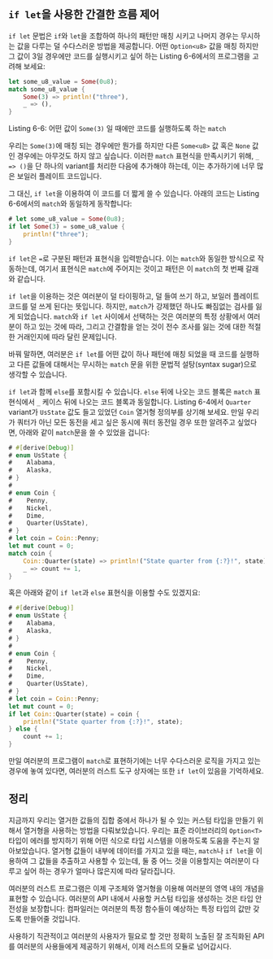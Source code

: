 ## `if let`을 사용한 간결한 흐름 제어

`if let` 문법은 `if`와 `let`을 조합하여 하나의 패턴만 매칭 시키고 나머지 경우는
무시하는 값을 다루는 덜 수다스러운 방법을 제공합니다. 어떤 `Option<u8>` 값을
매칭 하지만 그 값이 3일 경우에만 코드를 실행시키고 싶어 하는 Listing 6-6에서의
프로그램을 고려해 보세요:

```rust
let some_u8_value = Some(0u8);
match some_u8_value {
    Some(3) => println!("three"),
    _ => (),
}
```

<span class="caption">Listing 6-6: 어떤 값이 `Some(3)` 일 때에만 코드를 실행하도록
하는 `match`</span>

우리는 `Some(3)`에 매칭 되는 경우에만 뭔가를 하지만 다른 `Some<u8>` 값 혹은
`None` 값인 경우에는 아무것도 하지 않고 싶습니다. 이러한 `match` 표현식을
만족시키기 위해, `_ => ()`을 단 하나의 variant를 처리한 다음에 추가해야
하는데, 이는 추가하기에 너무 많은 보일러 플레이트 코드입니다.

그 대신, `if let`을 이용하여 이 코드를 더 짧게 쓸 수 있습니다. 아래의 코드는
Listing 6-6에서의 `match`와 동일하게 동작합니다:

```rust
# let some_u8_value = Some(0u8);
if let Some(3) = some_u8_value {
    println!("three");
}
```

`if let`은 `=`로 구분된 패턴과 표현식을 입력받습니다. 이는 `match`와 동일한
방식으로 작동하는데, 여기서 표현식은 `match`에 주어지는 것이고 패턴은 이
`match`의 첫 번째 갈래와 같습니다.

`if let`을 이용하는 것은 여러분이 덜 타이핑하고, 덜 들여 쓰기 하고, 보일러
플레이트 코드를 덜 쓰게 된다는 뜻입니다. 하지만, `match`가 강제했던 하나도
빠짐없는 검사를 잃게 되었습니다. `match`와 `if let` 사이에서 선택하는 것은
여러분의 특정 상황에서 여러분이 하고 있는 것에 따라, 그리고 간결함을 얻는
것이 전수 조사를 잃는 것에 대한 적절한 거래인지에 따라 달린 문제입니다.

바꿔 말하면, 여러분은 `if let`를 어떤 값이 하나 패턴에 매칭 되었을 때 코드를 실행하고 다른 값들에
대해서는 무시하는 `match` 문을 위한 문법적 설탕(syntax sugar)으로 생각할 수 있습니다.

`if let`과 함께 `else`를 포함시킬 수 있습니다. `else` 뒤에 나오는
코드 블록은 `match` 표현식에서 `_` 케이스 뒤에 나오는 코드 블록과
동일합니다. Listing 6-4에서 `Quarter` variant가 `UsState` 값도 들고
있었던 `Coin` 열거형 정의부를 상기해 보세요.
만일 우리가 쿼터가 아닌 모든 동전을 세고 싶은 동시에 쿼터 동전일
경우 또한 알려주고 싶었다면, 아래와 같이 `match`문을 쓸 수 있었을
겁니다:

```rust
# #[derive(Debug)]
# enum UsState {
#    Alabama,
#    Alaska,
# }
#
# enum Coin {
#    Penny,
#    Nickel,
#    Dime,
#    Quarter(UsState),
# }
# let coin = Coin::Penny;
let mut count = 0;
match coin {
    Coin::Quarter(state) => println!("State quarter from {:?}!", state),
    _ => count += 1,
}
```

혹은 아래와 같이 `if let`과 `else` 표현식을 이용할 수도 있겠지요:

```rust
# #[derive(Debug)]
# enum UsState {
#    Alabama,
#    Alaska,
# }
#
# enum Coin {
#    Penny,
#    Nickel,
#    Dime,
#    Quarter(UsState),
# }
# let coin = Coin::Penny;
let mut count = 0;
if let Coin::Quarter(state) = coin {
    println!("State quarter from {:?}!", state);
} else {
    count += 1;
}
```

만일 여러분의 프로그램이 `match`로 표현하기에는 너무 수다스러운 로직을 가지고 있는 경우에 놓여 있다면,
여러분의 러스트 도구 상자에는 또한 `if let`이 있음을 기억하세요.

## 정리

지금까지 우리는 열거한 값들의 집합 중에서 하나가 될 수 있는 커스텀 타입을 만들기 위해서 열거형을
사용하는 방법을 다뤄보았습니다. 우리는 표준 라이브러리의 `Option<T>` 타입이 에러를 방지하기 위해
어떤 식으로 타입 시스템을 이용하도록 도움을 주는지 알아보았습니다. 열거형 값들이 내부에 데이터를
가지고 있을 때는, `match`나 `if let`을 이용하여 그 값들을 추출하고 사용할 수 있는데,
둘 중 어느 것을 이용할지는 여러분이 다루고 싶어 하는 경우가 얼마나 많은지에 따라 달라집니다.

여러분의 러스트 프로그램은 이제 구조체와 열거형을 이용해 여러분의 영역
내의 개념을 표현할 수 있습니다. 여러분의 API 내에서 사용할 커스텀 타입을
생성하는 것은 타입 안전성을 보장합니다: 컴파일러는 여러분의 특정 함수들이
예상하는 특정 타입의 값만 갖도록 만들어줄 것입니다.

사용하기 직관적이고 여러분의 사용자가 필요로 할 것만 정확히 노출된 잘
조직화된 API를 여러분의 사용들에게 제공하기 위해서, 이제 러스트의 모듈로
넘어갑시다.
